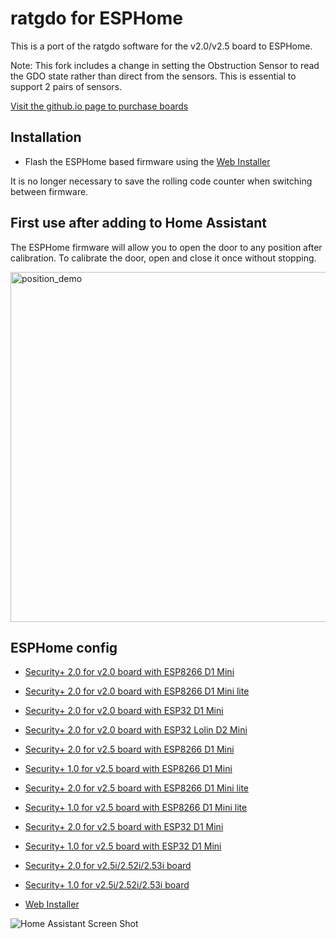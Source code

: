 
# ratgdo for ESPHome

This is a port of the ratgdo software for the v2.0/v2.5 board to ESPHome.

Note: This fork includes a change in setting the Obstruction Sensor to read the GDO state rather than direct from the sensors. This is essential to support 2 pairs of sensors.

[Visit the github.io page to purchase boards](https://paulwieland.github.io/ratgdo/#order)

## Installation

- Flash the ESPHome based firmware using the [Web Installer](https://ratgdo.github.io/esphome-ratgdo/)

It is no longer necessary to save the rolling code counter when switching between firmware.

## First use after adding to Home Assistant

The ESPHome firmware will allow you to open the door to any position after calibration. To calibrate the door, open and close it once without stopping.

<img width="560" alt="position_demo" src="https://github.com/RATGDO/esphome-ratgdo/assets/663432/22a9873e-67bb-4b2f-bb32-70047cfe666d">

## ESPHome config

- [Security+ 2.0 for v2.0 board with ESP8266 D1 Mini](https://github.com/RATGDO/esphome-ratgdo/blob/main/static/v2board_esp8266_d1_mini.yaml)
- [Security+ 2.0 for v2.0 board with ESP8266 D1 Mini lite](https://github.com/RATGDO/esphome-ratgdo/blob/main/static/v2board_esp8266_d1_mini_lite.yaml)
- [Security+ 2.0 for v2.0 board with ESP32 D1 Mini](https://github.com/RATGDO/esphome-ratgdo/blob/main/static/v2board_esp32_d1_mini.yaml)
- [Security+ 2.0 for v2.0 board with ESP32 Lolin D2 Mini](https://github.com/RATGDO/esphome-ratgdo/blob/main/static/v2board_esp32_lolin_s2_mini.yaml)
- [Security+ 2.0 for v2.5 board with ESP8266 D1 Mini](https://github.com/RATGDO/esphome-ratgdo/blob/main/static/v25board_esp8266_d1_mini.yaml)
- [Security+ 1.0 for v2.5 board with ESP8266 D1 Mini](https://github.com/RATGDO/esphome-ratgdo/blob/main/static/v25board_esp8266_d1_mini_secplusv1.yaml)
- [Security+ 2.0 for v2.5 board with ESP8266 D1 Mini lite](https://github.com/RATGDO/esphome-ratgdo/blob/main/static/v25board_esp8266_d1_mini_lite.yaml)
- [Security+ 1.0 for v2.5 board with ESP8266 D1 Mini lite](https://github.com/RATGDO/esphome-ratgdo/blob/main/static/v25board_esp8266_d1_mini_lite_secplusv1.yaml)
- [Security+ 2.0 for v2.5 board with ESP32 D1 Mini](https://github.com/RATGDO/esphome-ratgdo/blob/main/static/v25board_esp32_d1_mini.yaml)
- [Security+ 1.0 for v2.5 board with ESP32 D1 Mini](https://github.com/RATGDO/esphome-ratgdo/blob/main/static/v25board_esp32_d1_mini_secplusv1.yaml)
- [Security+ 2.0 for v2.5i/2.52i/2.53i board](https://github.com/RATGDO/esphome-ratgdo/blob/main/static/v25iboard.yaml)
- [Security+ 1.0 for v2.5i/2.52i/2.53i board](https://github.com/RATGDO/esphome-ratgdo/blob/main/static/v25iboard_secplusv1.yaml)

- [Web Installer](https://ratgdo.github.io/esphome-ratgdo/)

![Home Assistant Screen Shot](static/hass.png)
